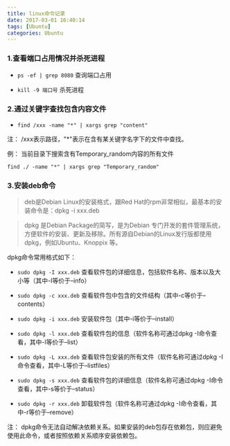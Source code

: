 ```yaml
---
title: linux命令记录
date: 2017-03-01 16:40:14
tags: [Ubuntu]
categories: Ubuntu
---
```


### 1.查看端口占用情况并杀死进程

+ `ps -ef | grep 8080` 查询端口占用

+ `kill -9 端口号`  杀死进程

### 2.通过关键字查找包含内容文件

+ `find /xxx -name "*" | xargs grep "content"`

注： /xxx表示路径，"*"表示在含有某关键字名字下的文件中查找。

例： 当前目录下搜索含有Temporary_random内容的所有文件

`find ./ -name "*" | xargs grep "Temporary_random"`

### 3.安装deb命令

>deb是Debian Linux的安装格式，跟Red Hat的rpm非常相似，最基本的安装命令是：dpkg -i xxx.deb

>dpkg 是Debian Package的简写，是为Debian 专门开发的套件管理系统，方便软件的安装、更新及移除。所有源自Debian的Linux发行版都使用dpkg，例如Ubuntu、Knoppix 等。

dpkg命令常用格式如下：

+ `sudo dpkg -I xxx.deb` 查看软件包的详细信息，包括软件名称、版本以及大小等（其中-I等价于–info）

+ `sudo dpkg -c xxx.deb` 查看软件包中包含的文件结构（其中-c等价于–contents）

+ `sudo dpkg -i xxx.deb` 安装软件包（其中-i等价于–install）

+ `sudo dpkg -l xxx.deb` 查看软件包的信息（软件名称可通过dpkg -I命令查看，其中-l等价于–list）

+ `sudo dpkg -L xxx.deb` 查看软件包安装的所有文件（软件名称可通过dpkg -I命令查看，其中-L等价于–listfiles）

+ `sudo dpkg -s xxx.deb` 查看软件包的详细信息（软件名称可通过dpkg -I命令查看，其中-s等价于–status）

+ `sudo dpkg -r xxx.deb` 卸载软件包（软件名称可通过dpkg -I命令查看，其中-r等价于–remove）

注： dpkg命令无法自动解决依赖关系。如果安装的deb包存在依赖包，则应避免使用此命令，或者按照依赖关系顺序安装依赖包。